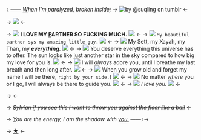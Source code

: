 `☾` ―― *[W](https://rentry.co/shadowwithyou)hen I'm paralyzed, broken inside;*
-> ![by @suqling on tumblr](https://cdn.discordapp.com/attachments/1171875531004837998/1185071858261958686/ME_AND_MY_WIFE.png?ex=658e472c&is=657bd22c&hm=bb10be1a9eddc2749ef929a3698b758e37893ca3d31f757fc98ac95f35c310a2&) <-

-> ![](https://media.discordapp.net/attachments/1171875531004837998/1186489425102905424/ef4606f2.gif?ex=65936f62&is=6580fa62&hm=19b52019a153e3e25c3296daae033cd186b20227c7a67bbaa61b10126fc1453b&=&width=37&height=28) <-

-> ![](https://media.discordapp.net/attachments/1171875531004837998/1186481352653160559/7690870c.gif?ex=659367de&is=6580f2de&hm=0cc99887c7173717b63bf76c74725f0e0deb5e7e3903a38bc5cce4d0edd80855&=&width=25&height=25) **I LOVE MY [P](https://github.com/VVARLOCKED)ARTNER SO FUCKING MUCH.** ![](https://media.discordapp.net/attachments/1171875531004837998/1186481352653160559/7690870c.gif?ex=659367de&is=6580f2de&hm=0cc99887c7173717b63bf76c74725f0e0deb5e7e3903a38bc5cce4d0edd80855&=&width=25&height=25) <-
-> ![](https://media.discordapp.net/attachments/1171875531004837998/1186481261116661830/ec5917fb.gif?ex=659367c8&is=6580f2c8&hm=992f59475161ff65c3ccb6013cfa922472d9467c3266c0e516df5d8863944b82&=&width=25&height=25) `My beautiful partner sys my amazing little guy.` ![](https://media.discordapp.net/attachments/1171875531004837998/1186481261116661830/ec5917fb.gif?ex=659367c8&is=6580f2c8&hm=992f59475161ff65c3ccb6013cfa922472d9467c3266c0e516df5d8863944b82&=&width=25&height=25) <-
-> ![](https://media.discordapp.net/attachments/1171875531004837998/1186481261477384219/3faa2211.gif?ex=659367c8&is=6580f2c8&hm=13324549d5591787b78b5ee75722f63dfecb0814e3440fecac799792680a4c62&=&width=25&height=25) My Sett, my Xayah, my Than, my ***everything***. ![](https://media.discordapp.net/attachments/1171875531004837998/1186481261477384219/3faa2211.gif?ex=659367c8&is=6580f2c8&hm=13324549d5591787b78b5ee75722f63dfecb0814e3440fecac799792680a4c62&=&width=25&height=25) <-
-> ![](https://media.discordapp.net/attachments/1171875531004837998/1186481351113842759/ca6e1ee5.gif?ex=659367dd&is=6580f2dd&hm=a1ff7a72f8c863ef7ad6b8a128f465c84a8909e15581752e586c31ffdebdb391&=&width=25&height=25) You deserve everything this universe has to offer. The sun looks like just another star in the sky compared to how big my love for you is. ![](https://media.discordapp.net/attachments/1171875531004837998/1186481351113842759/ca6e1ee5.gif?ex=659367dd&is=6580f2dd&hm=a1ff7a72f8c863ef7ad6b8a128f465c84a8909e15581752e586c31ffdebdb391&=&width=25&height=25) <-
-> ![](https://media.discordapp.net/attachments/1171875531004837998/1186481351491338250/f32841eb.gif?ex=659367dd&is=6580f2dd&hm=d387a34a0d4a467abf91b94886634f34cc92754720307e89fce24c9cd127986c&=&width=25&height=25) I will *always* adore you, until I breathe my last breath and then long after. ![](https://media.discordapp.net/attachments/1171875531004837998/1186481351491338250/f32841eb.gif?ex=659367dd&is=6580f2dd&hm=d387a34a0d4a467abf91b94886634f34cc92754720307e89fce24c9cd127986c&=&width=25&height=25) <-
-> ![](https://media.discordapp.net/attachments/1171875531004837998/1186481350786678824/4a78a2ef.png?ex=659367dd&is=6580f2dd&hm=315c99d5da396fad38b2325af81f69ad3451622ac51aa3899d24866d86725fdd&=&format=webp&quality=lossless&width=25&height=25) When you grow old and forget my name I will be there, `right by your side.`) ![](https://media.discordapp.net/attachments/1171875531004837998/1186481350786678824/4a78a2ef.png?ex=659367dd&is=6580f2dd&hm=315c99d5da396fad38b2325af81f69ad3451622ac51aa3899d24866d86725fdd&=&format=webp&quality=lossless&width=25&height=25) <-
-> ![](https://media.discordapp.net/attachments/1171875531004837998/1186481261976485929/c586921e.gif?ex=659367c8&is=6580f2c8&hm=493ebed13d0a9d6dbc24f425f2c341ca6ce42d68e6f847aeb712777cd74bacd4&=&width=25&height=25) No matter *where* you or I go, I will always be there to guide you. ![](https://media.discordapp.net/attachments/1171875531004837998/1186481261976485929/c586921e.gif?ex=659367c8&is=6580f2c8&hm=493ebed13d0a9d6dbc24f425f2c341ca6ce42d68e6f847aeb712777cd74bacd4&=&width=25&height=25) <-
-> ![](https://media.discordapp.net/attachments/1171875531004837998/1186481260365893632/a2f34444.gif?ex=659367c8&is=6580f2c8&hm=48f65d3ff49e174aab80434ec2cebe7554f76a4a2c7b9790e0ac9c0f8259b72a&=&width=25&height=25) *I love you.* ![](https://media.discordapp.net/attachments/1171875531004837998/1186481260365893632/a2f34444.gif?ex=659367c8&is=6580f2c8&hm=48f65d3ff49e174aab80434ec2cebe7554f76a4a2c7b9790e0ac9c0f8259b72a&=&width=25&height=25) <-

->  <-

-> ~~*Sylvian if you see this I want to throw you against the floor like a ball*~~ <-

-> *[Y](https://rentry.co/shadowwithyou)ou are the energy, I am the shadow with [you.](https://rentry.co/shadowwithyou)*  ――`☽`->

-> [★](https://rentry.co/downplay) <-